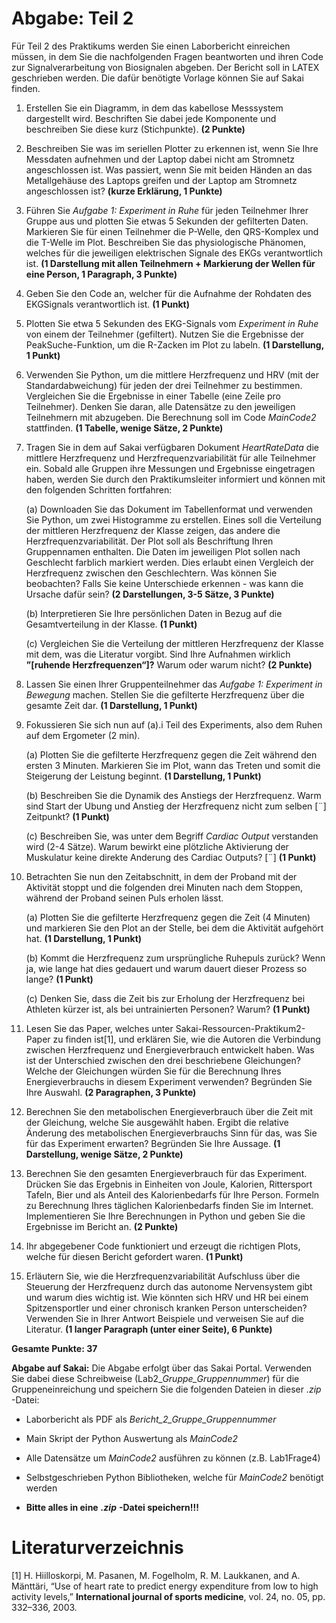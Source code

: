 # **Abgabe: Teil 2**

Für Teil 2 des Praktikums werden Sie einen Laborbericht einreichen müssen, in
dem Sie die nachfolgenden Fragen beantworten und ihren Code zur Signalverarbeitung von Biosignalen abgeben. Der Bericht soll in LATEX geschrieben werden.
Die dafür benötigte Vorlage können Sie auf Sakai finden.

1. Erstellen Sie ein Diagramm, in dem das kabellose Messsystem dargestellt
wird. Beschriften Sie dabei jede Komponente und beschreiben Sie diese kurz
(Stichpunkte). **(2 Punkte)**

2. Beschreiben Sie was im seriellen Plotter zu erkennen ist, wenn Sie Ihre
Messdaten aufnehmen und der Laptop dabei nicht am Stromnetz angeschlossen ist. Was passiert, wenn Sie mit beiden Händen an das Metallgehäuse des Laptops greifen und der Laptop am Stromnetz angeschlossen
ist? **(kurze Erklärung, 1 Punkte)**

3. Führen Sie *Aufgabe 1: Experiment in Ruhe* für jeden Teilnehmer Ihrer Gruppe aus und plotten Sie etwas 5 Sekunden der gefilterten Daten.
Markieren Sie für einen Teilnehmer die P-Welle, den QRS-Komplex und
die T-Welle im Plot. Beschreiben Sie das physiologische Phänomen, welches für die jeweiligen elektrischen Signale des EKGs verantwortlich ist. **(1 Darstellung mit allen Teilnehmern + Markierung der Wellen für eine Person, 1 Paragraph, 3 Punkte)**

4. Geben Sie den Code an, welcher für die Aufnahme der Rohdaten des EKGSignals verantwortlich ist. **(1 Punkt)**

5. Plotten Sie etwa 5 Sekunden des EKG-Signals vom *Experiment in Ruhe*
von einem der Teilnehmer (gefiltert). Nutzen Sie die Ergebnisse der PeakSuche-Funktion, um die R-Zacken im Plot zu labeln. **(1 Darstellung, 1 Punkt)**

6. Verwenden Sie Python, um die mittlere Herzfrequenz und HRV (mit der
Standardabweichung) für jeden der drei Teilnehmer zu bestimmen. Vergleichen Sie die Ergebnisse in einer Tabelle (eine Zeile pro Teilnehmer). Denken
Sie daran, alle Datensätze zu den jeweiligen Teilnehmern mit abzugeben.
Die Berechnung soll im Code *MainCode2* stattfinden. **(1 Tabelle, wenige Sätze, 2 Punkte)**

7. Tragen Sie in dem auf Sakai verfügbaren Dokument *HeartRateData* die
mittlere Herzfrequenz und Herzfrequenzvariabilität für alle Teilnehmer ein.
Sobald alle Gruppen ihre Messungen und Ergebnisse eingetragen haben,
werden Sie durch den Praktikumsleiter informiert und können mit den folgenden Schritten fortfahren:

    (a) Downloaden Sie das Dokument im Tabellenformat und verwenden Sie
Python, um zwei Histogramme zu erstellen. Eines soll die Verteilung
der mittleren Herzfrequenz der Klasse zeigen, das andere die Herzfrequenzvariabilität. Der Plot soll als Beschriftung Ihren Gruppennamen
enthalten. Die Daten im jeweiligen Plot sollen nach Geschlecht farblich markiert werden. Dies erlaubt einen Vergleich der Herzfrequenz
zwischen den Geschlechtern. Was können Sie beobachten? Falls Sie
keine Unterschiede erkennen - was kann die Ursache dafür sein? **(2 Darstellungen, 3-5 Sätze, 3 Punkte)**

    (b) Interpretieren Sie Ihre persönlichen Daten in Bezug auf die Gesamtverteilung in der Klasse. **(1 Punkt)**

    (c) Vergleichen Sie die Verteilung der mittleren Herzfrequenz der Klasse mit dem, was die Literatur vorgibt. Sind Ihre Aufnahmen wirklich **”[ruhende Herzfrequenzen“]?** Warum oder warum nicht? **(2 Punkte)**

8. Lassen Sie einen Ihrer Gruppenteilnehmer das *Aufgabe 1: Experiment in Bewegung* machen. Stellen Sie die gefilterte Herzfrequenz über die gesamte Zeit dar. **(1 Darstellung, 1 Punkt)**

9. Fokussieren Sie sich nun auf (a).i Teil des Experiments, also dem Ruhen auf dem Ergometer (2 min).

    (a) Plotten Sie die gefilterte Herzfrequenz gegen die Zeit während den
ersten 3 Minuten. Markieren Sie im Plot, wann das Treten und somit
die Steigerung der Leistung beginnt. **(1 Darstellung, 1 Punkt)**

    (b) Beschreiben Sie die Dynamik des Anstiegs der Herzfrequenz. Warm
sind Start der Ubung und Anstieg der Herzfrequenz nicht zum selben [¨]
Zeitpunkt? **(1 Punkt)**

    (c) Beschreiben Sie, was unter dem Begriff *Cardiac Output* verstanden
wird (2-4 Sätze). Warum bewirkt eine plötzliche Aktivierung der Muskulatur keine direkte Anderung des Cardiac Outputs? [¨] **(1 Punkt)**

10. Betrachten Sie nun den Zeitabschnitt, in dem der Proband mit der Aktivität stoppt und die folgenden drei Minuten nach dem Stoppen, während der
Proband seinen Puls erholen lässt.

    (a) Plotten Sie die gefilterte Herzfrequenz gegen die Zeit (4 Minuten) und
markieren Sie den Plot an der Stelle, bei dem die Aktivität aufgehört
hat. **(1 Darstellung, 1 Punkt)**

    (b) Kommt die Herzfrequenz zum ursprüngliche Ruhepuls zurück? Wenn
ja, wie lange hat dies gedauert und warum dauert dieser Prozess so
lange? **(1 Punkt)**
  
    (c) Denken Sie, dass die Zeit bis zur Erholung der Herzfrequenz bei Athleten kürzer ist, als bei untrainierten Personen? Warum? **(1 Punkt)**

11. Lesen Sie das Paper, welches unter Sakai-Ressourcen-Praktikum2-Paper zu
finden ist[1], und erklären Sie, wie die Autoren die Verbindung zwischen
Herzfrequenz und Energieverbrauch entwickelt haben. Was ist der Unterschied zwischen den drei beschriebene Gleichungen? Welche der Gleichungen würden Sie für die Berechnung Ihres Energieverbrauchs in diesem Experiment verwenden? Begründen Sie Ihre Auswahl. **(2 Paragraphen, 3 Punkte)**

12. Berechnen Sie den metabolischen Energieverbrauch über die Zeit mit der
Gleichung, welche Sie ausgewählt haben. Ergibt die relative Änderung des
metabolischen Energieverbrauchs Sinn für das, was Sie für das Experiment
erwarten? Begründen Sie Ihre Aussage. **(1 Darstellung, wenige Sätze, 2 Punkte)**

13. Berechnen Sie den gesamten Energieverbrauch für das Experiment. Drücken
Sie das Ergebnis in Einheiten von Joule, Kalorien, Rittersport Tafeln, Bier
und als Anteil des Kalorienbedarfs für Ihre Person. Formeln zu Berechnung
Ihres täglichen Kalorienbedarfs finden Sie im Internet. Implementieren Sie
Ihre Berechnungen in Python und geben Sie die Ergebnisse im Bericht an.
**(2 Punkte)**

14. Ihr abgegebener Code funktioniert und erzeugt die richtigen Plots, welche
für diesen Bericht gefordert waren. **(1 Punkt)**

15. Erläutern Sie, wie die Herzfrequenzvariabilität Aufschluss über die Steuerung der Herzfrequenz durch das autonome Nervensystem gibt und warum
dies wichtig ist. Wie könnten sich HRV und HR bei einem Spitzensportler
und einer chronisch kranken Person unterscheiden? Verwenden Sie in Ihrer
Antwort Beispiele und verweisen Sie auf die Literatur. **(1 langer Paragraph (unter einer Seite), 6 Punkte)**

**Gesamte Punkte: 37**

**Abgabe auf Sakai:**
Die Abgabe erfolgt über das Sakai Portal. Verwenden Sie dabei diese Schreibweise (Lab2_*Gruppe_Gruppennummer*) für die Gruppeneinreichung und speichern Sie die
folgenden Dateien in dieser *.zip* -Datei:

  - Laborbericht als PDF als *Bericht_2_Gruppe_Gruppennummer*

  - Main Skript der Python Auswertung als *MainCode2*

  - Alle Datensätze um *MainCode2* ausführen zu können (z.B. Lab1Frage4)

  - Selbstgeschrieben Python Bibliotheken, welche für *MainCode2* benötigt
werden

  - **Bitte alles in eine** ***.zip*** **-Datei speichern!!!**

# **Literaturverzeichnis**

[1] H. Hiilloskorpi, M. Pasanen, M. Fogelholm, R. M. Laukkanen, and
A. Mänttäri, “Use of heart rate to predict energy expenditure from low to
high activity levels,” **International journal of sports medicine**, vol. 24,
no. 05, pp. 332–336, 2003.

